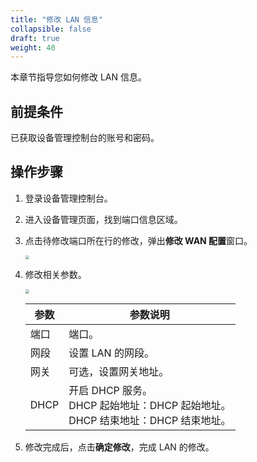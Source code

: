 ```yaml
---
title: "修改 LAN 信息"
collapsible: false
draft: true
weight: 40
---
```


本章节指导您如何修改 LAN 信息。

## 前提条件

已获取设备管理控制台的账号和密码。

## 操作步骤

1. 登录设备管理控制台。

2. 进入设备管理页面，找到端口信息区域。

3. 点击待修改端口所在行的修改，弹出**修改 WAN 配置**窗口。

   <img src="../../../_images/equip_modify_wan.png" style="zoom:40%;" />

4. 修改相关参数。

   <img src="../../../_images/equip_modify_dynamic_ip.png" style="zoom:40%;" />

   | 参数 | 参数说明                                                     |
   | ---- | ------------------------------------------------------------ |
   | 端口 | 端口。                                                       |
   | 网段 | 设置 LAN 的网段。                                            |
   | 网关 | 可选，设置网关地址。                                         |
   | DHCP | 开启 DHCP 服务。<br />DHCP 起始地址：DHCP 起始地址。<br />DHCP 结束地址：DHCP 结束地址。 |

5. 修改完成后，点击**确定修改**，完成 LAN 的修改。
